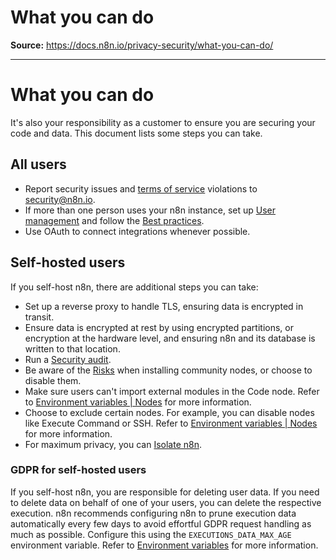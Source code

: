 # What you can do

**Source:** https://docs.n8n.io/privacy-security/what-you-can-do/

---

# What you can do

It's also your responsibility as a customer to ensure you are securing your code and data. This document lists some steps you can take.

## All users

- Report security issues and [terms of service](https://n8n.io/legal/#terms) violations to security@n8n.io.
- If more than one person uses your n8n instance, set up [User management](../../user-management/) and follow the [Best practices](../../user-management/best-practices/).
- Use OAuth to connect integrations whenever possible.

## Self-hosted users

If you self-host n8n, there are additional steps you can take:

- Set up a reverse proxy to handle TLS, ensuring data is encrypted in transit.
- Ensure data is encrypted at rest by using encrypted partitions, or encryption at the hardware level, and ensuring n8n and its database is written to that location.
- Run a [Security audit](../../hosting/securing/security-audit/).
- Be aware of the [Risks](../../integrations/community-nodes/risks/) when installing community nodes, or choose to disable them.
- Make sure users can't import external modules in the Code node. Refer to [Environment variables | Nodes](https://docs.n8n.io/hosting/configuration/environment-variables/nodes) for more information.
- Choose to exclude certain nodes. For example, you can disable nodes like Execute Command or SSH. Refer to [Environment variables | Nodes](https://docs.n8n.io/hosting/configuration/environment-variables/nodes) for more information.
- For maximum privacy, you can [Isolate n8n](../../hosting/configuration/configuration-examples/isolation/).

### GDPR for self-hosted users

If you self-host n8n, you are responsible for deleting user data. If you need to delete data on behalf of one of your users, you can delete the respective execution. n8n recommends configuring n8n to prune execution data automatically every few days to avoid effortful GDPR request handling as much as possible. Configure this using the `EXECUTIONS_DATA_MAX_AGE` environment variable. Refer to [Environment variables](../../hosting/configuration/environment-variables/) for more information.
